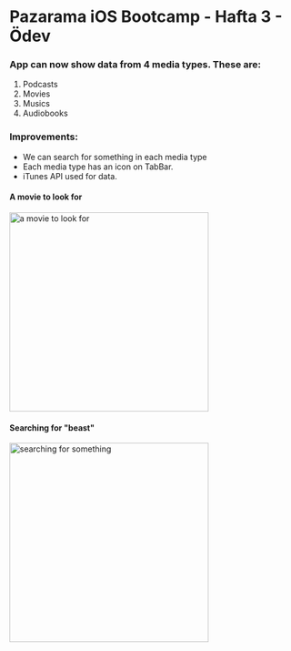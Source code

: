 # Pazarama iOS Bootcamp - Hafta 3 - Ödev


### App can now show data from 4 media types. These are:

1. Podcasts
2. Movies
3. Musics
4. Audiobooks

### Improvements:
 - We can search for something in each media type
 - Each media type has an icon on TabBar. 
 - iTunes API used for data.

#### A movie to look for
<img width="350" alt="a movie to look for" src="https://user-images.githubusercontent.com/102812975/194956039-417f7155-3056-4e5d-8873-1c3b5b826251.png">

#### Searching for "beast"
<img width="350" alt="searching for something" src="https://user-images.githubusercontent.com/102812975/194956035-bd888ff8-094f-4bc5-9ed2-d5087e101a99.png">
